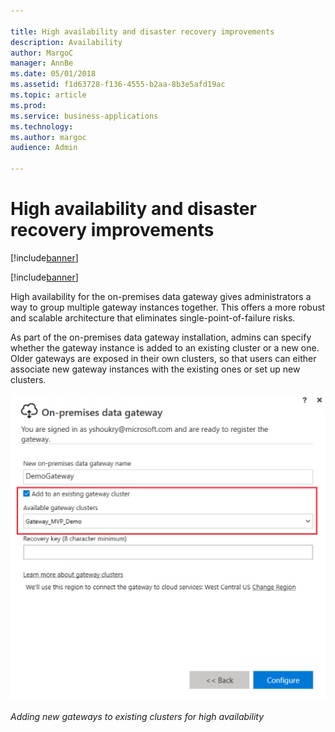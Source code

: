 ```yaml
---

title: High availability and disaster recovery improvements 
description: Availability
author: MargoC
manager: AnnBe
ms.date: 05/01/2018
ms.assetid: f1d63728-f136-4555-b2aa-8b3e5afd19ac
ms.topic: article
ms.prod: 
ms.service: business-applications
ms.technology: 
ms.author: margoc
audience: Admin

---
```


# High availability and disaster recovery improvements 

[!include[banner](../../../includes/banner.md)]

[!include[banner](../../../includes/public-preview.md)]

High availability for the on-premises data gateway gives administrators a way to
group multiple gateway instances together. This offers a more robust and
scalable architecture that eliminates single-point-of-failure risks.

As part of the on-premises data gateway installation, admins can specify whether
the gateway instance is added to an existing cluster or a new one. Older
gateways are exposed in their own clusters, so that users can either associate
new gateway instances with the existing ones or set up new clusters.

![Adding new gateways to existing clusters for high availability](media/high-availability-disaster-recovery-improvements-public-preview-1.png "Adding new gateways to existing clusters for high availability")

*Adding new gateways to existing clusters for high availability*
